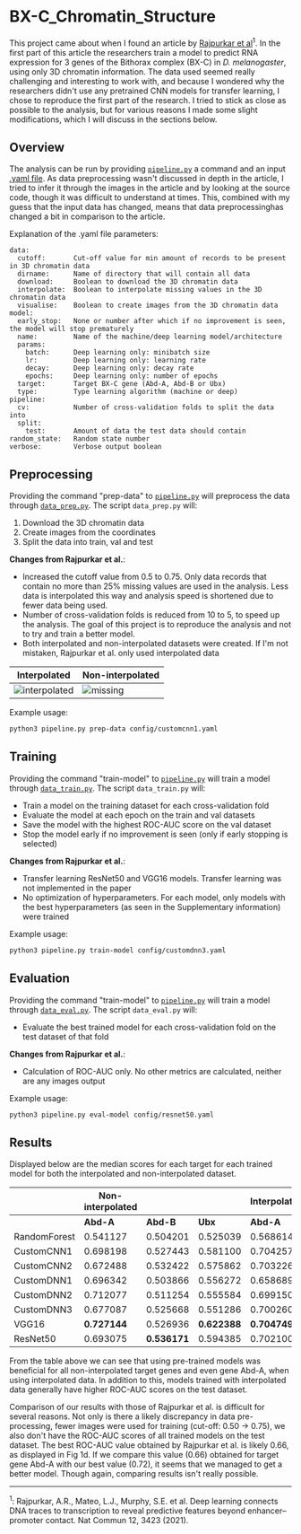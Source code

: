 # BX-C_Chromatin_Structure

This project came about when I found an article by [Rajpurkar et al](https://www.nature.com/articles/s41467-021-23831-4#Sec2)<sup>1</sup>.
In the first part of this article the researchers train a model to predict RNA expression for 3 genes of the Bithorax complex (BX-C) in *D. melanogaster*, using
only 3D chromatin information. The data used seemed really challenging and interesting to work with, and because I wondered why the researchers didn't use any
pretrained CNN models for transfer learning, I chose to reproduce the first part of the research. I tried to stick as close as possible to the analysis, but
for various reasons I made some slight modifications, which I will discuss in the sections below.

## Overview

The analysis can be run by providing [`pipeline.py`](https://github.com/Marmzy/BX-C_Chromatin_Structure/blob/master/pipeline.py) a command and an input
[.yaml file](https://github.com/Marmzy/BX-C_Chromatin_Structure/tree/master/config). As data preprocessing wasn't discussed in depth in the article, I tried
to infer it through the images in the article and by looking at the source code, though it was difficult to understand at times. This, combined with my guess that the input data has changed, means that data preprocessinghas changed a bit in comparison to the article.

Explanation of the .yaml file parameters:

```
data:
  cutoff:       Cut-off value for min amount of records to be present in 3D chromatin data
  dirname:      Name of directory that will contain all data
  download:     Boolean to download the 3D chromatin data
  interpolate:  Boolean to interpolate missing values in the 3D chromatin data
  visualise:    Boolean to create images from the 3D chromatin data
model:
  early_stop:   None or number after which if no improvement is seen, the model will stop prematurely
  name:         Name of the machine/deep learning model/architecture
  params:
    batch:      Deep learning only: minibatch size
    lr:         Deep learning only: learning rate
    decay:      Deep learning only: decay rate
    epochs:     Deep learning only: number of epochs
  target:       Target BX-C gene (Abd-A, Abd-B or Ubx)
  type:         Type learning algorithm (machine or deep)
pipeline:
  cv:           Number of cross-validation folds to split the data into
  split:
    test:       Amount of data the test data should contain
random_state:   Random state number
verbose:        Verbose output boolean
```

## Preprocessing

Providing the command "prep-data" to [`pipeline.py`](https://github.com/Marmzy/BX-C_Chromatin_Structure/blob/master/pipeline.py) will preprocess the data through
[`data_prep.py`](https://github.com/Marmzy/BX-C_Chromatin_Structure/blob/master/src/data_prep.py). The script `data_prep.py` will:

1. Download the 3D chromatin data
2. Create images from the coordinates
3. Split the data into train, val and test

**Changes from Rajpurkar et al.**:

- Increased the cutoff value from 0.5 to 0.75. Only data records that contain no more than 25% missing values are used in the analysis. Less data is interpolated
this way and analysis speed is shortened due to fewer data being used.
- Number of cross-validation folds is reduced from 10 to 5, to speed up the analysis. The goal of this project is to reproduce the analysis and not to try and
train a better model.
- Both interpolated and non-interpolated datasets were created. If I'm not mistaken, Rajpurkar et al. only used interpolated data


| Interpolated | Non-interpolated |
| --- | --- |
| ![interpolated](https://github.com/Marmzy/BX-C_Chromatin_Structure/blob/master/data/raw/images/interpolate/A_2.png) | ![missing](https://github.com/Marmzy/BX-C_Chromatin_Structure/blob/master/data/raw/images/missing/A_2.png) |

Example usage:
```bash
python3 pipeline.py prep-data config/customcnn1.yaml
```

## Training

Providing the command "train-model" to [`pipeline.py`](https://github.com/Marmzy/BX-C_Chromatin_Structure/blob/master/pipeline.py) will train a model through
[`data_train.py`](https://github.com/Marmzy/BX-C_Chromatin_Structure/blob/master/src/data_train.py). The script `data_train.py` will:

- Train a model on the training dataset for each cross-validation fold
- Evaluate the model at each epoch on the train and val datasets
- Save the model with the highest ROC-AUC score on the val dataset
- Stop the model early if no improvement is seen (only if early stopping is selected)

**Changes from Rajpurkar et al.**:

- Transfer learning ResNet50 and VGG16 models. Transfer learning was not implemented in the paper
- No optimization of hyperparameters. For each model, only models with the best hyperparameters (as seen in the Supplementary information) were trained

Example usage:
```bash
python3 pipeline.py train-model config/customdnn3.yaml
```

## Evaluation

Providing the command "train-model" to [`pipeline.py`](https://github.com/Marmzy/BX-C_Chromatin_Structure/blob/master/pipeline.py) will train a model through
[`data_eval.py`](https://github.com/Marmzy/BX-C_Chromatin_Structure/blob/master/src/data_eval.py). The script `data_eval.py` will:

- Evaluate the best trained model for each cross-validation fold on the test dataset of that fold

**Changes from Rajpurkar et al.**:

- Calculation of ROC-AUC only. No other metrics are calculated, neither are any images output

Example usage:
```bash
python3 pipeline.py eval-model config/resnet50.yaml
```

## Results

Displayed below are the median scores for each target for each trained model for both the interpolated and non-interpolated dataset.

|  | Non-interpolated |  |  | Interpolated |  |  |
| --- | --- | --- | --- | --- | --- | --- |
|  | **Abd-A** | **Abd-B** | **Ubx** | **Abd-A** | **Abd-B** | **Ubx** |
| RandomForest | 0.541127 | 0.504201 | 0.525039	| 0.568614 | 0.519050	| 0.574500 |
| CustomCNN1 | 0.698198 | 0.527443 | 0.581100	| 0.704257 | 0.572333	| **0.635181** |
| CustomCNN2 | 0.672488 | 0.532422 | 0.575862	| 0.703226 | **0.585461**	| 0.626362 |
| CustomDNN1 | 0.696342 | 0.503866 | 0.556272	| 0.658689 | 0.564365	| 0.553744 |
| CustomDNN2 | 0.712077 | 0.511254 | 0.555584	| 0.699150 | 0.553084	| 0.591043 |
| CustomDNN3 | 0.677087 | 0.525668 | 0.551286 | 0.700260 | 0.559621	| 0.561398 |
| VGG16 | **0.727144** | 0.526936	| **0.622388** | **0.704749** | 0.571844 | 0.605690 |
| ResNet50 | 0.693075 | **0.536171** | 0.594385 | 0.702100 | 0.555384 | 0.615282 |

From the table above we can see that using pre-trained models was beneficial for all non-interpolated target genes and even gene Abd-A, when using interpolated
data. In addition to this, models trained with interpolated data generally have higher ROC-AUC scores on the test dataset.

Comparison of our results with those of Rajpurkar et al. is difficult for several reasons. Not only is there a likely discrepancy in data pre-processing, fewer
images were used for training (cut-off: 0.50 -> 0.75), we also don't have the ROC-AUC scores of all trained models on the test dataset. The best ROC-AUC value
obtained by Rajpurkar et al. is likely 0.66, as displayed in Fig 1d. If we compare this value (0.66) obtained for target gene Abd-A with our best value (0.72), it seems that we managed to get a better model. Though again, comparing results isn't really possible.

---

<sup>1</sup>: Rajpurkar, A.R., Mateo, L.J., Murphy, S.E. et al. Deep learning connects DNA traces to transcription to reveal predictive features beyond enhancer–promoter contact. Nat Commun 12, 3423 (2021).
